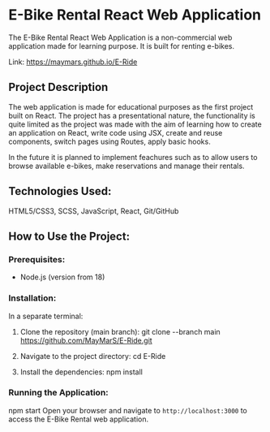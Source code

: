 # E-Bike Rental React Web Application

The E-Bike Rental React Web Application is a non-commercial web application made for learning purpose. It is built for renting e-bikes.

Link: https://maymars.github.io/E-Ride

## Project Description
The web application is made for educational purposes as the first project built on React.
The project has a presentational nature, the functionality is quite limited as the project was made with the aim of learning how to create an application on React, write code using JSX, create and reuse components, switch pages using Routes, apply basic hooks.

In the future it is planned to implement feachures such as to allow users to browse available e-bikes, make reservations and manage their rentals. 

## Technologies Used:
HTML5/CSS3, SCSS, JavaScript, React, Git/GitHub

## How to Use the Project:

### Prerequisites:
- Node.js (version from 18)

### Installation:
In a separate terminal:

1. Clone the repository (main branch):
git clone --branch main https://github.com/MayMarS/E-Ride.git

2. Navigate to the project directory:
cd E-Ride

3. Install the dependencies:
npm install

### Running the Application:
npm start
Open your browser and navigate to `http://localhost:3000` to access the E-Bike Rental web application.

